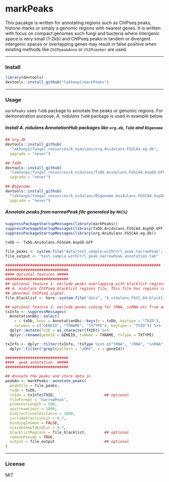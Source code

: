 # markPeaks
This pacakge is written for annotating regions such as ChIPseq peaks, histone 
marks or simply a genomic regions with nearest genes. It is written with focus 
on compact genomes such fungi and bacteria where intergenic space is very small 
(1-2kb) and ChIPseq peaks in tandem or divergent intergenic spaces or 
overlapping genes may result in false positive when existing methods like
`ChIPpeakAnno` or `ChIPseeker` are used.
______

### Install

```r
library(devtools)
devtools::install_github("lakhanp1/markPeaks")
```
______

### Usage
`markPeaks` uses `TxDB` package to annotate the peaks or genomic regions. 
For demonstration purpose, *A. nidulans* `TxDB` package is used in example below.

##### Install *A. nidulans* AnnotationHub packages like `org.db`, `TxDb` and `BSgenome`
```R
## org.db
devtools::install_github(
  "lakhanp1/fungal_resources/A_nidulans/org.Anidulans.FGSCA4.eg.db",
  upgrade = "never")
  
## TxDb
devtools::install_github(
  "lakhanp1/fungal_resources/A_nidulans/TxDb.Anidulans.FGSCA4.AspGD.GFF",
  upgrade = "never")
  
## BSgenome
devtools::install_github(
  "lakhanp1/fungal_resources/A_nidulans/BSgenome.Anidulans.FGSCA4.AspGD",
  upgrade = "never")

```

##### Annotate peaks from narrowPeak file generated by `MACS2`
```R
suppressPackageStartupMessages(library(markPeaks))
suppressPackageStartupMessages(library(TxDb.Anidulans.FGSCA4.AspGD.GFF))
suppressPackageStartupMessages(library(org.Anidulans.FGSCA4.eg.db))

txDb <- TxDb.Anidulans.FGSCA4.AspGD.GFF

file_peaks <- system.file("data/test_sample.withCtrl_peak.narrowPeak", package = "markPeaks")
file_output <- "test_sample.withCtrl_peak.narrowPeak.annotation.tab"

#####################################################################
############################
#### Optional features #####
############################
## optional feature 1: exclude peaks overlapping with blacklist regions from annotation
## A. nidulans ChIPseq blacklist regions file. This file has regions in A. nidulans genome which show
## abnormal ChIPseq signal.
file_blacklist <- here::system.file("data", "A_nidulans_FGSC_A4.blacklist_regions.bed", package = "markPeaks")

## optional feature 2: exclude genes coding for tRNA, snRNA etc from annotation
txInfo <- suppressMessages(
  AnnotationDbi::select(
    x = txDb, keys = AnnotationDbi::keys(x = txDb, keytype = "TXID"),
    columns = c("GENEID", "TXNAME", "TXTYPE"), keytype = "TXID")) %>%
  dplyr::mutate(TXID = as.character(TXID)) %>%
  dplyr::rename(geneId = GENEID, txName = TXNAME, txType = TXTYPE)

txInfo <- dplyr::filter(txInfo, !txType %in% c("tRNA", "rRNA", "snRNA", "snoRNA")) %>% 
  dplyr::filter(!grepl(pattern = "uORF", x = geneId))

```

```R
############################
####  peak annotation  #####
############################

## Annoate the peaks and store data in 
peakAn <- markPeaks::annotate_peaks(
  peakFile = file_peaks,
  txdb = txDb,
  txIds = txInfo$TXID,						## optional
  fileFormat = "narrowPeak",
  promoterLength = 500,
  upstreamLimit = 1000,
  bidirectionalDistance = 1000,
  includeFractionCut = 0.7,
  bindingInGene = FALSE,
  insideSkewToEndCut = 0.7,
  blacklistRegions = file_blacklist,		## optional
  removePseudo = TRUE,
  output = file_output						## optional
)

```
______

### License
MIT

